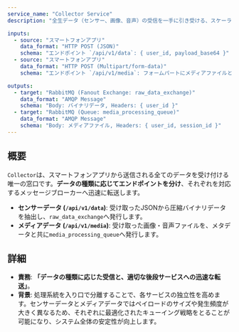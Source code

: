 ```yaml
---
service_name: "Collector Service"
description: "全生データ（センサー、画像、音声）の受信を一手に引き受ける、スケーラブルなAPIゲートウェイ。"

inputs:
  - source: "スマートフォンアプリ"
    data_format: "HTTP POST (JSON)"
    schema: "エンドポイント `/api/v1/data`: { user_id, payload_base64 }"
  - source: "スマートフォンアプリ"
    data_format: "HTTP POST (Multipart/form-data)"
    schema: "エンドポイント `/api/v1/media`: フォームパートにメディアファイルとメタデータ { user_id, session_id }"

outputs:
  - target: "RabbitMQ (Fanout Exchange: raw_data_exchange)"
    data_format: "AMQP Message"
    schema: "Body: バイナリデータ, Headers: { user_id }"
  - target: "RabbitMQ (Queue: media_processing_queue)"
    data_format: "AMQP Message"
    schema: "Body: メディアファイル, Headers: { user_id, session_id }"
---
```


## 概要

`Collector`は、スマートフォンアプリから送信される全てのデータを受け付ける唯一の窓口です。**データの種類に応じてエンドポイントを分け**、それぞれを対応するメッセージブローカーへ迅速に転送します。

- **センサーデータ (`/api/v1/data`)**: 受け取ったJSONから圧縮バイナリデータを抽出し、`raw_data_exchange`へ発行します。
- **メディアデータ (`/api/v1/media`)**: 受け取った画像・音声ファイルを、メタデータと共に`media_processing_queue`へ発行します。

## 詳細

- **責務**: **「データの種類に応じた受信と、適切な後段サービスへの迅速な転送」**。
- **背景**: 処理系統を入り口で分離することで、各サービスの独立性を高めます。センサーデータとメディアデータではペイロードのサイズや発生頻度が大きく異なるため、それぞれに最適化されたキューイング戦略をとることが可能になり、システム全体の安定性が向上します。